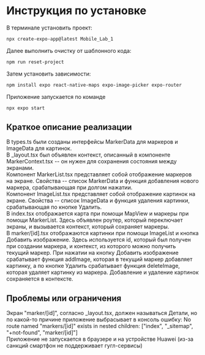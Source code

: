 # Инструкция по установке  

В терминале установить проект:
   ```bash
   npx create-expo-app@latest Mobile_Lab_1
   ```
Далее выполнить очистку от шаблонного кода:
   ```bash
   npm run reset-project
   ```
Затем установить зависимости:
   ```bash
   npm install expo react-native-maps expo-image-picker expo-router
   ```
Приложение запускается по команде
   ```bash
   npx expo start
   ```

##  Краткое описание реализации  
В types.ts были созданы интерфейсы MarkerData для маркеров и ImageData для картинок.  
В _layout.tsx был объявлен контекст, описанный в компоненте MarkerContext.tsx -- он нужен для сохранения состояния между экранами.  
Компонент MarkerList.tsx представляет собой отображение маркеров на экране. Свойства -- список MarkerData и функция добавления нового маркера, срабатывающая при долгом нажатии.  
Компонент ImageList.tsx представляет собой отображение картинок на экране. Свойства -- список ImageData и функция удаления картинки, срабатывающая по кнопке Удалить.  
В index.tsx отображается карта при помощи MapView и маркеры при помощи MarkerList. Здесь объявлен роутер, который переключает экраны, и вызывается контекст, который сохраняет маркеры.  
В marker/[id].tsx отображаются картинки при помощи ImageList и кнопка Добавить изображение. Здесь используется id, который был получен при создании маркера, и контекст, из которого можно получить текущий маркер. При нажатии на кнопку Добавить изображение срабатывает функция addImage, которая в текущий маркер добавляет картинку, а по кнопке Удалить срабатывает функция deleteImage, которая удаляет картинку из маркера. Добавление и удаление картинок сохраняется в контексте.  

##  Проблемы или ограничения  
Экран "marker/[id]", согласно _layout.tsx, должен называться Детали, но по какой-то причине приложение выбрасывает в консоль ошибку: No route named "markers/[id]" exists in nested children: ["index", "_sitemap", "+not-found", "marker/[id]"]  
Приложение не запускается в браузере и на устройстве Huawei (из-за санкций смартфон не поддерживает гугл-сервисы)  
